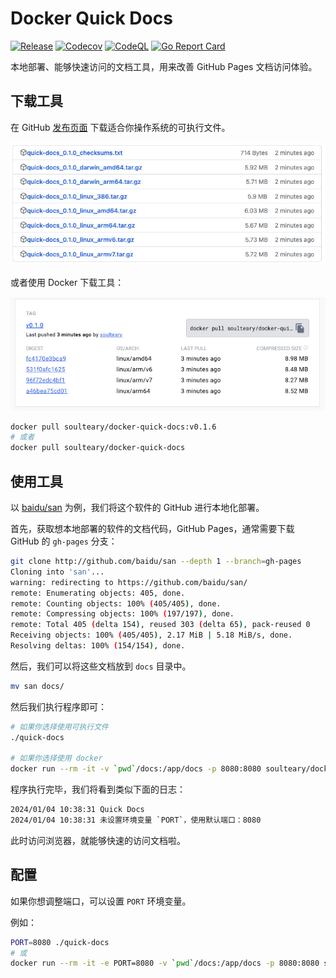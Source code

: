 # Docker Quick Docs

[![Release](https://github.com/soulteary/docker-quick-docs/actions/workflows/release.yaml/badge.svg)](https://github.com/soulteary/docker-quick-docs/actions/workflows/release.yaml) [![Codecov](https://github.com/soulteary/docker-quick-docs/actions/workflows/codecov.yml/badge.svg)](https://github.com/soulteary/docker-quick-docs/actions/workflows/codecov.yml) [![CodeQL](https://github.com/soulteary/docker-quick-docs/actions/workflows/codeql.yml/badge.svg)](https://github.com/soulteary/docker-quick-docs/actions/workflows/codeql.yml) [![Go Report Card](https://goreportcard.com/badge/github.com/soulteary/docker-quick-docs)](https://goreportcard.com/report/github.com/soulteary/docker-quick-docs)

本地部署、能够快速访问的文档工具，用来改善 GitHub Pages 文档访问体验。

## 下载工具

在 GitHub [发布页面](https://github.com/soulteary/docker-quick-docs/releases) 下载适合你操作系统的可执行文件。

![](.github/assets.jpg)

或者使用 Docker 下载工具：

![](.github/dockerhub.jpg)

```bash
docker pull soulteary/docker-quick-docs:v0.1.6
# 或者
docker pull soulteary/docker-quick-docs
```

## 使用工具

以 [baidu/san](http://github.com/baidu/san) 为例，我们将这个软件的 GitHub 进行本地化部署。

首先，获取想本地部署的软件的文档代码，GitHub Pages，通常需要下载 GitHub 的 `gh-pages` 分支：

```bash
git clone http://github.com/baidu/san --depth 1 --branch=gh-pages
Cloning into 'san'...
warning: redirecting to https://github.com/baidu/san/
remote: Enumerating objects: 405, done.
remote: Counting objects: 100% (405/405), done.
remote: Compressing objects: 100% (197/197), done.
remote: Total 405 (delta 154), reused 303 (delta 65), pack-reused 0
Receiving objects: 100% (405/405), 2.17 MiB | 5.18 MiB/s, done.
Resolving deltas: 100% (154/154), done.
```

然后，我们可以将这些文档放到 `docs` 目录中。

```bash
mv san docs/
```

然后我们执行程序即可：

```bash
# 如果你选择使用可执行文件
./quick-docs

# 如果你选择使用 docker
docker run --rm -it -v `pwd`/docs:/app/docs -p 8080:8080 soulteary/docker-quick-docs:v0.1.6
```

程序执行完毕，我们将看到类似下面的日志：

```bash
2024/01/04 10:38:31 Quick Docs
2024/01/04 10:38:31 未设置环境变量 `PORT`，使用默认端口：8080
```

此时访问浏览器，就能够快速的访问文档啦。

## 配置

如果你想调整端口，可以设置 `PORT` 环境变量。

例如：

```bash
PORT=8080 ./quick-docs
# 或
docker run --rm -it -e PORT=8080 -v `pwd`/docs:/app/docs -p 8080:8080 soulteary/docker-quick-docs:v0.1.6
```
